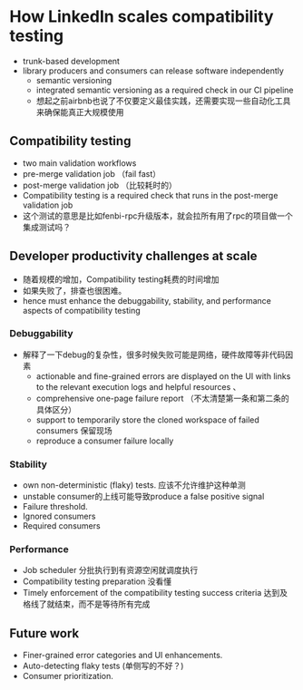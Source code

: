 # How LinkedIn scales compatibility testing
- trunk-based development
- library producers and consumers can release software independently
  -  semantic versioning
    - integrated semantic versioning as a required check in our CI pipeline
    - 想起之前airbnb也说了不仅要定义最佳实践，还需要实现一些自动化工具来确保能真正大规模使用

## Compatibility testing
-  two main validation workflows
  - pre-merge validation job （fail fast）
  - post-merge validation job （比较耗时的）
- Compatibility testing is a required check that runs in the post-merge validation job
- 这个测试的意思是比如fenbi-rpc升级版本，就会拉所有用了rpc的项目做一个集成测试吗？

## Developer productivity challenges at scale
- 随着规模的增加，Compatibility testing耗费的时间增加
- 如果失败了，排查也很困难。
- hence must enhance the debuggability, stability, and performance aspects of compatibility testing

### Debuggability
- 解释了一下debug的复杂性，很多时候失败可能是网络，硬件故障等非代码因素
  - actionable and fine-grained errors are displayed on the UI with links to the relevant execution logs and helpful resources 、
  - comprehensive one-page failure report （不太清楚第一条和第二条的具体区分）
  - support to temporarily store the cloned workspace of failed consumers 保留现场
  -  reproduce a consumer failure locally

### Stability
- own non-deterministic (flaky) tests. 应该不允许维护这种单测
-  unstable consumer的上线可能导致produce a false positive signal
  - Failure threshold.
  - Ignored consumers
  - Required consumers
 
### Performance
- Job scheduler  分批执行到有资源空闲就调度执行
- Compatibility testing preparation 没看懂
- Timely enforcement of the compatibility testing success criteria 达到及格线了就结束，而不是等待所有完成

## Future work
- Finer-grained error categories and UI enhancements.
- Auto-detecting flaky tests (单侧写的不好？)
-  Consumer prioritization. 
